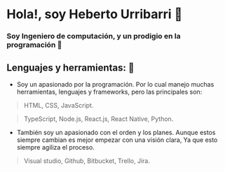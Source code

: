 # Hola!, soy Heberto Urribarri 👋

### Soy Ingeniero de computación, y un prodigio en la programación 🧐

## Lenguajes y herramientas: 🚀
* Soy un apasionado por la programación. Por lo cual manejo muchas herramientas, lenguajes y frameworks, pero las principales son:

> HTML,
> CSS,
> JavaScript.

> TypeScript,
> Node.js,
> React.js,
> React Native,
> Python.

 * También soy un apasionado con el orden y los planes. Aunque estos siempre cambian es mejor empezar con una visión clara, Ya que esto siempre agiliza el proceso.

> Visual studio,
> Github,
> Bitbucket,
> Trello,
> Jira.

<!--
**0trebeh/0trebeh** is a ✨ _special_ ✨ repository because its `README.md` (this file) appears on your GitHub profile.

Here are some ideas to get you started:

- 🔭 I’m currently working on ...
- 🌱 I’m currently learning ...
- 👯 I’m looking to collaborate on ...
- 🤔 I’m looking for help with ...
- 💬 Ask me about ...
- 📫 How to reach me: ...
- 😄 Pronouns: ...
- ⚡ Fun fact: ...
-->
